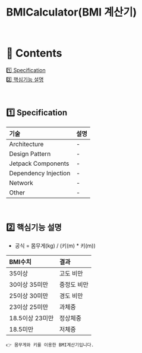 # BMICalculator(BMI 계산기)

<br>

# :green_book: Contents

[:one: Specification](#one-specification)<br>
[:two: 핵심기능 설명](#two-핵심기능-설명)<br>

<br>

## :one: Specification
기술|설명
:---|:---
Architecture|-
Design Pattern|-
Jetpack Components|-
Dependency Injection|-
Network|-
Other|-

<br>

## :two: 핵심기능 설명
- 공식 = 몸무게(kg) / (키(m) * 키(m))

BMI수치|결과
:---|:---
35이상|고도 비만
30이상 35미만|중정도 비만
25이상 30미만|경도 비만
23이상 25미만|과체중
18.5이상 23미만|정상체중
18.5미만|저체중

```
👉 몸무게와 키를 이용한 BMI계산기입니다.
```
